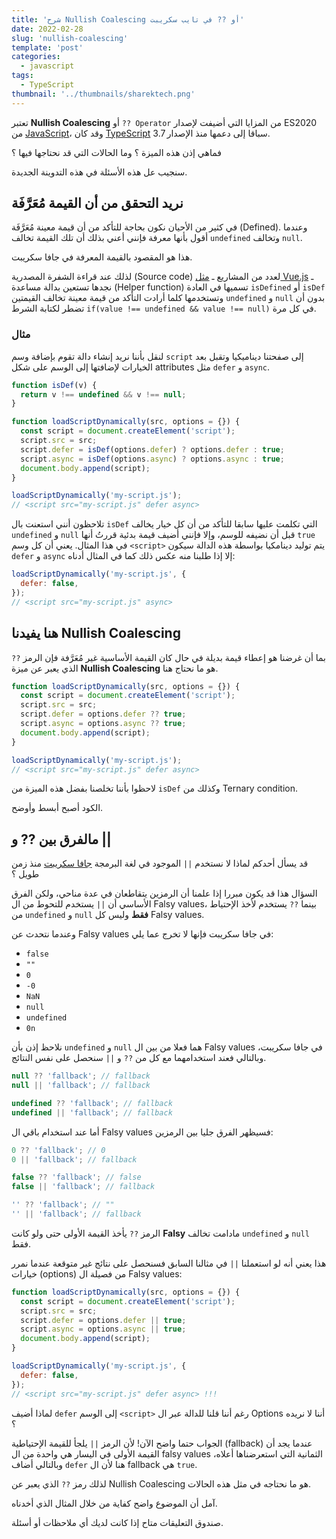 ```yaml
---
title: 'شرح Nullish Coalescing أو ?? في تايب سكريبت'
date: 2022-02-28
slug: 'nullish-coalescing'
template: 'post'
categories:
  - javascript
tags:
  - TypeScript
thumbnail: '../thumbnails/sharektech.png'
---
```


تعتبر **Nullish Coalescing** أو `?? Operator` من المزايا التي أضيفت لإصدار ES2020 من [JavaScript](/what-is-javascript/)، وقد كان [TypeScript](/what-is-typescript/) سباقا إلى دعمها منذ الإصدار 3.7.

فماهي إذن هذه الميزة ؟ وما الحالات التي قد نحتاجها فيها ؟

سنجيب عل هذه الأسئلة في هذه التدوينة الجديدة.

## نريد التحقق من أن القيمة مُعَرَّفَة

في كثير من الأحيان نكون بحاجة للتأكد من أن قيمة معينة مُعَرَّفَة (Defined). وعندما أقول بأنها معرفة فإنني أعني بذلك أن تلك القيمة تخالف `undefined` وتخالف `null`.

هذا هو المقصود بالقيمة المعرفة في جافا سكريبت.

لذلك عند قراءة الشفرة المصدرية (Source code) لعدد من المشاريع ـ [مثل Vue.js](https://cdn.jsdelivr.net/npm/vue@2.6.14/dist/vue.js) ـ نجدها تستعين بدالة مساعدة (Helper function) تسميها في العادة `isDefined` أو `isDef` وتستخدمها كلما أرادت التأكد من قيمة معينة تخالف القيمتين `undefined` و `null` بدون أن تضطر لكتابة الشرط `if(value !== undefined && value !== null)` في كل مرة.

### مثال

لنقل بأننا نريد إنشاء دالة تقوم بإضافة وسم `script` إلى صفحتنا ديناميكيا وتقبل بعد الخيارات لإضافتها إلى الوسم على شكل attributes مثل `defer` و `async`.

```js
function isDef(v) {
  return v !== undefined && v !== null;
}

function loadScriptDynamically(src, options = {}) {
  const script = document.createElement('script');
  script.src = src;
  script.defer = isDef(options.defer) ? options.defer : true;
  script.async = isDef(options.async) ? options.async : true;
  document.body.append(script);
}

loadScriptDynamically('my-script.js');
// <script src="my-script.js" defer async>
```

تلاحظون أنني استعنت بال `isDef` التي تكلمت عليها سابقا للتأكد من أن كل خيار يخالف `undefined` و `null` قبل أن نضيفه للوسم، وإلا فإنني أضيف قيمة بدئية قررتُ أنها `true` في هذا المثال. يعني أن كل وسم `<script>` يتم توليد دينامكيا بواسطة هذه الدالة سيكون `defer` و `async` إلا إذا طلبنا منه عكس ذلك كما في المثال أدناه:

```js
loadScriptDynamically('my-script.js', {
  defer: false,
});
// <script src="my-script.js" async>
```

## هنا يفيدنا Nullish Coalescing

بما أن غرضنا هو إعطاء قيمة بديلة في حال كان القيمة الأساسية غير مُعَرَّفة فإن الرمز `??` الذي يعبر عن ميزة **Nullish Coalescing** هو ما نحتاج هنا.

```js
function loadScriptDynamically(src, options = {}) {
  const script = document.createElement('script');
  script.src = src;
  script.defer = options.defer ?? true;
  script.async = options.async ?? true;
  document.body.append(script);
}

loadScriptDynamically('my-script.js');
// <script src="my-script.js" defer async>
```

لاحظوا بأننا تخلصنا بفضل هذه الميزة من `isDef` وكذلك من Ternary condition.

الكود أصبح أبسط وأوضح.

## مالفرق بين ?? و ||

قد يسأل أحدكم لماذا لا نستخدم `||` الموجود في لغة البرمجة [جافا سكريبت](/what-is-javascript/) منذ زمن طويل ؟

السؤال هذا قد يكون مبررا إذا علمنا أن الرمزين يتقاطعان في عدة مناحي، ولكن الفرق الأساسي أن `||` يستخدم للتحوط من ال Falsy values، بينما `??` يستخدم لأخذ الإحتياط من `undefined` و `null` **فقط** وليس كل Falsy values.

وعندما نتحدث عن Falsy values في جافا سكريبت فإنها لا تخرج عما يلي:

- `false`
- `""`
- `0`
- `-0`
- `NaN`
- `null`
- `undefined`
- `0n`

نلاحظ إذن بأن `undefined` و `null` هما فعلا من بين ال Falsy values في جافا سكريبت، وبالتالي فعند استخدامهما مع كل من `??` و `||` سنحصل على نفس النتائج.

```js
null ?? 'fallback'; // fallback
null || 'fallback'; // fallback

undefined ?? 'fallback'; // fallback
undefined || 'fallback'; // fallback
```

أما عند استخدام باقي ال Falsy values فسيظهر الفرق جليا بين الرمزين:

```js
0 ?? 'fallback'; // 0
0 || 'fallback'; // fallback

false ?? 'fallback'; // false
false || 'fallback'; // fallback

'' ?? 'fallback'; // ""
'' || 'fallback'; // fallback
```

الرمز `??` يأخذ القيمة الأولى حتى ولو كانت **Falsy** مادامت تخالف `undefined` و `null` فقط.

هذا يعني أنه لو استعملنا `||` في مثالنا السابق فسنحصل على نتائج غير متوقعة عندما نمرر خيارات (options) من فصيلة ال Falsy values:

```js
function loadScriptDynamically(src, options = {}) {
  const script = document.createElement('script');
  script.src = src;
  script.defer = options.defer || true;
  script.async = options.async || true;
  document.body.append(script);
}

loadScriptDynamically('my-script.js', {
  defer: false,
});
// <script src="my-script.js" defer async> !!!
```

لماذا أضيف `defer` إلى الوسم `<script>` رغم أننا قلنا للدالة عبر ال Options أننا لا نريده ؟

الجواب حتما واضح الآن! لأن الرمز `||` يلجأ للقيمة الإحتياطية (fallback) عندما يجد أن القيمة الأولى في اليسار هي واحدة من ال falsy values الثمانية التي استعرضناها أعلاه، وبالتالي أضاف `defer` هنا لأن ال fallback هي `true`.

لذلك رمز `??` الذي يعبر عن Nullish Coalescing هو ما نحتاجه في مثل هذه الحالات.

آمل أن الموضوع واضح كفاية من خلال المثال الذي أخدناه.

صندوق التعليقات متاح إذا كانت لديك أي ملاحظات أو أسئلة.

<Author slug="ahmed" />
